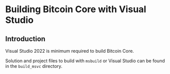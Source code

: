 Building Bitcoin Core with Visual Studio
========================================

Introduction
---------------------
Visual Studio 2022 is minimum required to build Bitcoin Core.

Solution and project files to build with `msbuild` or Visual Studio can be found in the `build_msvc` directory.

